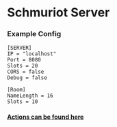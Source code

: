 # Schmuriot Server

### Example Config

```
[SERVER]
IP = "localhost"
Port = 8080
Slots = 20
CORS = false
Debug = false

[Room]
NameLength = 16
Slots = 10
```

#### [Actions can be found here](Actions.md)
